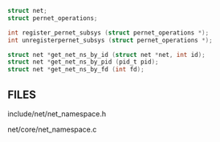 




```c
struct net;
struct pernet_operations;
```


```c
int register_pernet_subsys (struct pernet_operations *);
int unregisterpernet_subsys (struct pernet_operations *);
``` 


```c
struct net *get_net_ns_by_id (struct net *net, int id);
struct net *get_net_ns_by_pid (pid_t pid);
struct net *get_net_ns_by_fd (int fd);
```


## FILES


include/net/net_namespace.h

net/core/net_namespace.c


